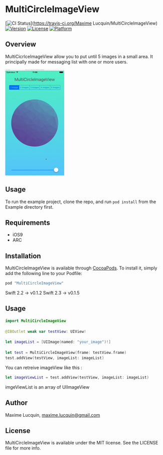 # MultiCircleImageView

[![CI Status](https://travis-ci.org/djxmax/MultiCircleImageView.svg?style=flat)](https://travis-ci.org/Maxime Lucquin/MultiCircleImageView)
[![Version](https://img.shields.io/cocoapods/v/MultiCircleImageView.svg?style=flat)](http://cocoapods.org/pods/MultiCircleImageView)
[![License](https://img.shields.io/cocoapods/l/MultiCircleImageView.svg?style=flat)](http://cocoapods.org/pods/MultiCircleImageView)
[![Platform](https://img.shields.io/cocoapods/p/MultiCircleImageView.svg?style=flat)](http://cocoapods.org/pods/MultiCircleImageView)

## Overview

MultiCicrlceImageView allow you to put until 5 images in a small area. It principally made for messaging list with one or more users.

![](MultiCircleImageViewScreen.gif?raw=true "MultiCircleImageView screenshot")


## Usage

To run the example project, clone the repo, and run `pod install` from the Example directory first.

## Requirements

* iOS9
* ARC

## Installation

MultiCircleImageView is available through [CocoaPods](http://cocoapods.org). To install
it, simply add the following line to your Podfile:

```ruby
pod "MultiCircleImageView"
```
Swift 2.2 -> v0.1.2
Swift 2.3 -> v0.1.5

## Usage

```Swift
import MultiCircleImageView

@IBOutlet weak var testView: UIView!

let imageList = [UIImage(named: "your_image")!]

let test = MultiCircleImageView(frame: testView.frame)
test.addView(testView, imageList: imageList)

```

You can retreive imageView like this :

```Swift
let imageViewList = test.addView(testView, imageList: imageList)
```
imgeViewList is an array of UIImageView

## Author

Maxime Lucquin, maxime.lucquin@gmail.com

## License

MultiCircleImageView is available under the MIT license. See the LICENSE file for more info.
